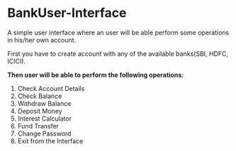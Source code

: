 # BankUser-Interface
A simple user interface where an user will be able perform some operations in his/her own account.

First you have to create account with any of the available banks(SBI, HDFC, ICICI).

**Then user will be able to perform the following operations:**
1. Check Account Details
2. Check Balance
3. Withdraw Balance
4. Deposit Money
5. Interest Calculator
6. Fund Transfer
7. Change Password
8. Exit from the Interface
